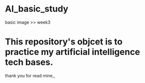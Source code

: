 # AI_basic_study
basic
image >> week3

# This repository's objcet is to practice my artificial intelligence tech bases.
thank you for read mine,,
